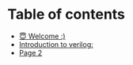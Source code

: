 # Table of contents

* [😇 Welcome :)](README.md)
* [Introduction to verilog:](introduction-to-verilog.md)
* [Page 2](page-2.md)
